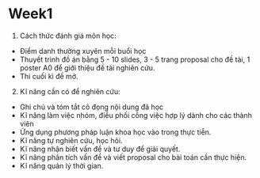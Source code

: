 # Week1

1. Cách thức đánh giá môn học:
- Điểm danh thường xuyên mỗi buổi học
- Thuyết trình đồ án bằng 5 - 10 slides, 3 - 5 trang proposal cho đề tài, 1 poster A0 để giới thiệu đề tài nghiên cứu.
- Thi cuối kì đề mở.
2. Kĩ năng cần có để nghiên cứu:
+ Ghi chú và tóm tắt cô đọng nội dung đã học
+ Kĩ năng làm việc nhóm, điều phối công việc hợp lý dành cho các thành viên
+ Ứng dụng phương pháp luận khoa học vào trong thực tiễn.
+ Kĩ năng tự nghiên cứu, học hỏi.
+ Kĩ năng nhận biết vấn đề và tư duy để giải quyết.
+ Kĩ năng phân tích vấn đề và viết proposal cho bài toán cần thực hiện.
+ Kĩ năng quản lý thời gian.